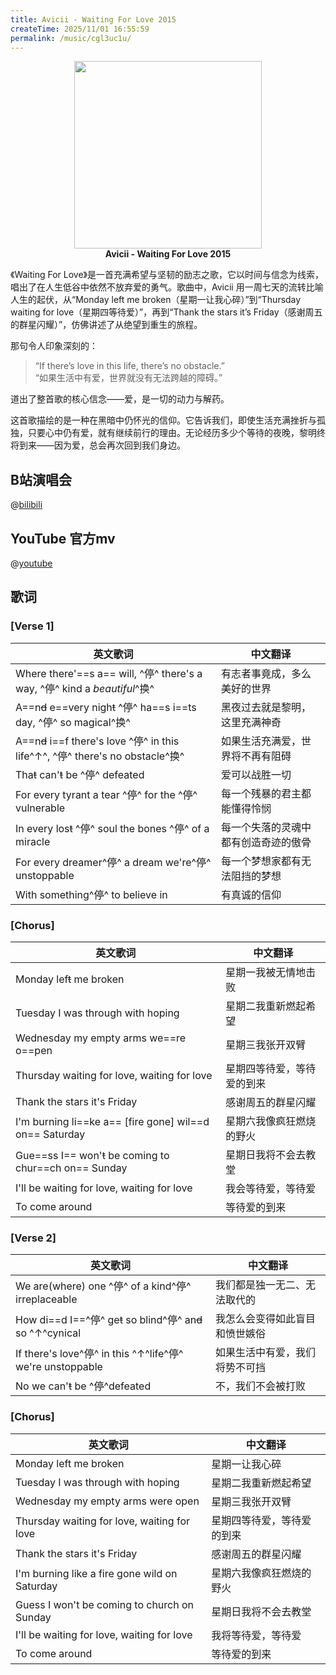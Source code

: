 ```yaml
---
title: Avicii - Waiting For Love 2015
createTime: 2025/11/01 16:55:59
permalink: /music/cgl3uc1u/
---
```




<p align="center">
  <img src="https://img0.baidu.com/it/u=1654090119,2245487427&fm=253&fmt=auto&app=138&f=JPEG?w=500&h=500" width="300"><br>
  <b>Avicii - Waiting For Love 2015</b>
</p>

《Waiting For Love》是一首充满希望与坚韧的励志之歌，它以时间与信念为线索，唱出了在人生低谷中依然不放弃爱的勇气。歌曲中，Avicii 用一周七天的流转比喻人生的起伏，从“Monday left me broken（星期一让我心碎）”到“Thursday waiting for love（星期四等待爱）”，再到“Thank the stars it’s Friday（感谢周五的群星闪耀）”，仿佛讲述了从绝望到重生的旅程。

那句令人印象深刻的：

>“If there’s love in this life, there’s no obstacle.”  
>“如果生活中有爱，世界就没有无法跨越的障碍。”

道出了整首歌的核心信念——爱，是一切的动力与解药。

这首歌描绘的是一种在黑暗中仍怀光的信仰。它告诉我们，即使生活充满挫折与孤独，只要心中仍有爱，就有继续前行的理由。无论经历多少个等待的夜晚，黎明终将到来——因为爱，总会再次回到我们身边。

## B站演唱会

@[bilibili](BV1DR4y1n741)

## YouTube 官方mv

@[youtube](cHHLHGNpCSA)


## 歌词

### [Verse 1]
| 英文歌词 | 中文翻译 |
|-----------|-----------|
| Where there'==s a== will, ^停^ there's a way, ^停^ kind a *beautiful*^换^ | 有志者事竟成，多么美好的世界 |
| A==n~~d~~ e==very nigh~~t~~ ^停^ ha==s i==ts day, ^停^ so magical^换^ | 黑夜过去就是黎明，这里充满神奇 |
| A==n~~d~~ i==f there's love ^停^ in this life^↑^, ^停^ there's no obstacle^换^ | 如果生活充满爱，世界将不再有阻碍 |
| Tha~~t~~ can'~~t~~ be ^停^ defeated | 爱可以战胜一切 |
| For every tyrant a tear ^停^ for the ^停^ vulnerable | 每一个残暴的君主都能懂得怜悯 |
| In every los~~t~~ ^停^ soul the bones ^停^ of a miracle | 每一个失落的灵魂中都有创造奇迹的傲骨 |
| For every dreamer^停^ a dream we're^停^ unstoppable | 每一个梦想家都有无法阻挡的梦想 |
| With something^停^ to believe in | 有真诚的信仰 |

### [Chorus]
| 英文歌词 | 中文翻译 |
|-----------|-----------|
| Monday lef~~t~~ me broken | 星期一我被无情地击败 |
| Tuesday I was through with hoping | 星期二我重新燃起希望 |
| Wednesday my empty arms we==re o==pen | 星期三我张开双臂 |
| Thursday waiting for love, waiting for love | 星期四等待爱，等待爱的到来 |
| Thank the stars it's Friday | 感谢周五的群星闪耀 |
| I'm burning li==ke a== [fire gone] wil==d on== Saturday | 星期六我像疯狂燃烧的野火 |
| Gue==ss I== won'~~t~~ be coming to chur==ch on== Sunday | 星期日我将不会去教堂 |
| I'll be waiting for love, waiting for love | 我会等待爱，等待爱 |
| To come around | 等待爱的到来 |

### [Verse 2]
| 英文歌词 | 中文翻译 |
|-----------|-----------|
| We are(where) one ^停^ of a kind^停^ irreplaceable | 我们都是独一无二、无法取代的 |
| How di==d I==^停^ ge~~t~~ so blind^停^ an~~d~~ so ^↑^cynical | 我怎么会变得如此盲目和愤世嫉俗 |
| If there's love^停^ in this ^↑^life^停^ we're unstoppable | 如果生活中有爱，我们将势不可挡 |
| No we can'~~t~~ be ^停^defeated | 不，我们不会被打败 |

### [Chorus]
| 英文歌词 | 中文翻译 |
|-----------|-----------|
| Monday left me broken | 星期一让我心碎 |
| Tuesday I was through with hoping | 星期二我重新燃起希望 |
| Wednesday my empty arms were open | 星期三我张开双臂 |
| Thursday waiting for love, waiting for love | 星期四等待爱，等待爱的到来 |
| Thank the stars it's Friday | 感谢周五的群星闪耀 |
| I'm burning like a fire gone wild on Saturday | 星期六我像疯狂燃烧的野火 |
| Guess I won't be coming to church on Sunday | 星期日我将不会去教堂 |
| I'll be waiting for love, waiting for love | 我将等待爱，等待爱 |
| To come around | 等待爱的到来 |
